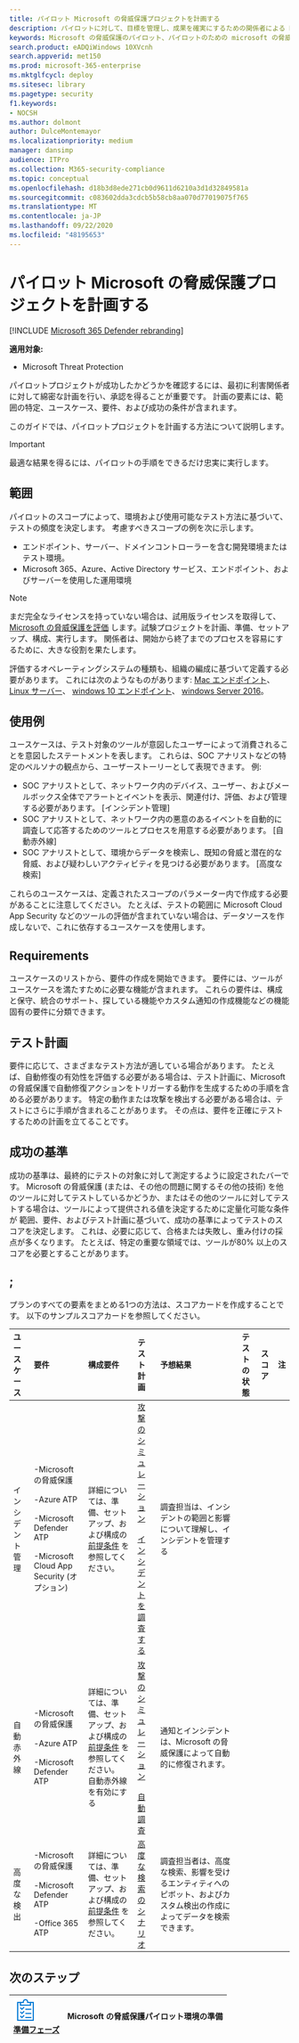 ```yaml
---
title: パイロット Microsoft の脅威保護プロジェクトを計画する
description: パイロットに対して、目標を管理し、成果を確実にするための関係者による Microsoft の脅威保護プロジェクトを計画します。
keywords: Microsoft の脅威保護のパイロット、パイロットのための microsoft の脅威保護プロジェクトの計画、microsoft threat protection の運用プロジェクト、サイバーセキュリティ、高度な脅威、企業セキュリティ、デバイス、デバイス、id、ユーザー、データ、アプリケーション、インシデント、自動化された調査と修復、高度な検索
search.product: eADQiWindows 10XVcnh
search.appverid: met150
ms.prod: microsoft-365-enterprise
ms.mktglfcycl: deploy
ms.sitesec: library
ms.pagetype: security
f1.keywords:
- NOCSH
ms.author: dolmont
author: DulceMontemayor
ms.localizationpriority: medium
manager: dansimp
audience: ITPro
ms.collection: M365-security-compliance
ms.topic: conceptual
ms.openlocfilehash: d18b3d8ede271cb0d9611d6210a3d1d32849581a
ms.sourcegitcommit: c083602dda3cdcb5b58cb8aa070d77019075f765
ms.translationtype: MT
ms.contentlocale: ja-JP
ms.lasthandoff: 09/22/2020
ms.locfileid: "48195653"
---
```

# <a name="planning-your-pilot-microsoft-threat-protection-project"></a>パイロット Microsoft の脅威保護プロジェクトを計画する 

[!INCLUDE [Microsoft 365 Defender rebranding](../includes/microsoft-defender.md)]


**適用対象:**
- Microsoft Threat Protection

パイロットプロジェクトが成功したかどうかを確認するには、最初に利害関係者に対して綿密な計画を行い、承認を得ることが重要です。 計画の要素には、範囲の特定、ユースケース、要件、および成功の条件が含まれます。 

このガイドでは、パイロットプロジェクトを計画する方法について説明します。 

>[!IMPORTANT]
>最適な結果を得るには、パイロットの手順をできるだけ忠実に実行します。


## <a name="scope"></a>範囲

パイロットのスコープによって、環境および使用可能なテスト方法に基づいて、テストの頻度を決定します。 考慮すべきスコープの例を次に示します。
- エンドポイント、サーバー、ドメインコントローラーを含む開発環境またはテスト環境。
- Microsoft 365、Azure、Active Directory サービス、エンドポイント、およびサーバーを使用した運用環境

>[!NOTE]
>まだ完全なライセンスを持っていない場合は、試用版ライセンスを取得して、 [Microsoft の脅威保護を評価](https://aka.ms/mtp-trial-lab) します。試験プロジェクトを計画、準備、セットアップ、構成、実行します。 関係者は、開始から終了までのプロセスを容易にするために、大きな役割を果たします。

評価するオペレーティングシステムの種類も、組織の編成に基づいて定義する必要があります。 これには次のようなものがあります: [Mac エンドポイント](https://docs.microsoft.com/windows/security/threat-protection/microsoft-defender-atp/microsoft-defender-atp-mac#system-requirements)、 [Linux サーバー](https://docs.microsoft.com/windows/security/threat-protection/microsoft-defender-atp/microsoft-defender-atp-linux#system-requirements)、 [windows 10 エンドポイント](https://docs.microsoft.com/windows/security/threat-protection/microsoft-defender-atp/minimum-requirements#supported-windows-versions)、 [windows Server 2016](https://docs.microsoft.com/windows/security/threat-protection/microsoft-defender-atp/minimum-requirements#supported-windows-versions)。

## <a name="use-cases"></a>使用例

ユースケースは、テスト対象のツールが意図したユーザーによって消費されることを意図したステートメントを表します。 これらは、SOC アナリストなどの特定のペルソナの観点から、ユーザーストーリーとして表現できます。 例:
- SOC アナリストとして、ネットワーク内のデバイス、ユーザー、およびメールボックス全体でアラートとイベントを表示、関連付け、評価、および管理する必要があります。 [インシデント管理]
- SOC アナリストとして、ネットワーク内の悪意のあるイベントを自動的に調査して応答するためのツールとプロセスを用意する必要があります。 [自動赤外線]
- SOC アナリストとして、環境からデータを検索し、既知の脅威と潜在的な脅威、および疑わしいアクティビティを見つける必要があります。 [高度な検索]

これらのユースケースは、定義されたスコープのパラメーター内で作成する必要があることに注意してください。 たとえば、テストの範囲に Microsoft Cloud App Security などのツールの評価が含まれていない場合は、データソースを作成しないで、これに依存するユースケースを使用します。

## <a name="requirements"></a>Requirements

ユースケースのリストから、要件の作成を開始できます。 要件には、ツールがユースケースを満たすために必要な機能が含まれます。 これらの要件は、構成と保守、統合のサポート、探している機能やカスタム通知の作成機能などの機能固有の要件に分類できます。

## <a name="test-plan"></a>テスト計画

要件に応じて、さまざまなテスト方法が適している場合があります。 たとえば、自動修復の有効性を評価する必要がある場合は、テスト計画に、Microsoft の脅威保護で自動修復アクションをトリガーする動作を生成するための手順を含める必要があります。 特定の動作または攻撃を検出する必要がある場合は、テストにさらに手順が含まれることがあります。 その点は、要件を正確にテストするための計画を立てることです。

## <a name="success-criteria"></a>成功の基準

成功の基準は、最終的にテストの対象に対して測定するように設定されたバーです。 Microsoft の脅威保護 (または、その他の問題に関するその他の技術) を他のツールに対してテストしているかどうか、またはその他のツールに対してテストする場合は、ツールによって提供される値を決定するために定量化可能な条件が 範囲、要件、およびテスト計画に基づいて、成功の基準によってテストのスコアを決定します。 これは、必要に応じて、合格または失敗し、重み付けの採点が多くなります。 たとえば、特定の重要な領域では、ツールが80% 以上のスコアを必要とすることがあります。

## <a name="scorecard"></a>;

プランのすべての要素をまとめる1つの方法は、スコアカードを作成することです。 以下のサンプルスコアカードを参照してください。

|**ユースケース**|**要件**|**構成要件**|**テスト計画**|**予想結果**|**テストの状態**|**スコア**|**注**|
|:-------|:-------|:-------|:-------|:-------|:-------|:-------|:-------|
|インシデント管理|-Microsoft の脅威保護 </br></br>-Azure ATP </br></br>-Microsoft Defender ATP </br></br>-Microsoft Cloud App Security (オプション)|詳細については、準備、セットアップ、および構成の [前提条件](https://aka.ms/mtp-trial-lab) を参照してください。 |[攻撃のシミュレーション](mtp-pilot-simulate.md) <br></br>[インシデントを調査する](https://docs.microsoft.com/microsoft-365/security/mtp/mtp-pilot-simulate.md#investigate-an-incident) |調査担当は、インシデントの範囲と影響について理解し、インシデントを管理する||||
|自動赤外線|-Microsoft の脅威保護 </br></br>-Azure ATP </br></br>-Microsoft Defender ATP |詳細については、準備、セットアップ、および構成の [前提条件](https://aka.ms/mtp-trial-lab) を参照してください。 <br>自動赤外線を有効にする  |[攻撃のシミュレーション](mtp-pilot-simulate.md) <br></br>[自動調査](https://docs.microsoft.com/microsoft-365/security/mtp/mtp-pilot-simulate.md#automated-investigation-and-remediation) |通知とインシデントは、Microsoft の脅威保護によって自動的に修復されます。||||
|高度な検出|-Microsoft の脅威保護 </br></br>-Microsoft Defender ATP </br></br>-Office 365 ATP   |詳細については、準備、セットアップ、および構成の [前提条件](https://aka.ms/mtp-trial-lab) を参照してください。|[高度な検索のシナリオ](https://docs.microsoft.com/microsoft-365/security/mtp/mtp-pilot-simulate.md#advanced-hunting-scenario) |調査担当者は、高度な検索、影響を受けるエンティティへのピボット、およびカスタム検出の作成によってデータを検索できます。||||



## <a name="next-step"></a>次のステップ
|![準備フェーズ](../../media/prepare.png) <br>[準備フェーズ](prepare-mtpeval.md) | Microsoft の脅威保護パイロット環境の準備
|:-------|:-----|
